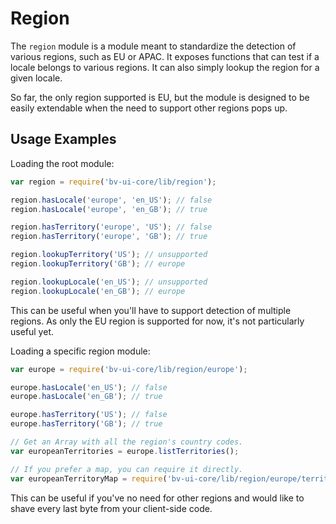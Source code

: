 # Region

The `region` module is a module meant to standardize the detection of various
regions, such as EU or APAC. It exposes functions that can test if a locale
belongs to various regions. It can also simply lookup the region for a given
locale.

So far, the only region supported is EU, but the module is designed to be
easily extendable when the need to support other regions pops up.

## Usage Examples

Loading the root module:
```javascript
var region = require('bv-ui-core/lib/region');

region.hasLocale('europe', 'en_US'); // false
region.hasLocale('europe', 'en_GB'); // true

region.hasTerritory('europe', 'US'); // false
region.hasTerritory('europe', 'GB'); // true

region.lookupTerritory('US'); // unsupported
region.lookupTerritory('GB'); // europe

region.lookupLocale('en_US'); // unsupported
region.lookupLocale('en_GB'); // europe

```
This can be useful when you'll have to support detection of multiple regions.
As only the EU region is supported for now, it's not particularly useful yet.

Loading a specific region module:
```javascript
var europe = require('bv-ui-core/lib/region/europe');

europe.hasLocale('en_US'); // false
europe.hasLocale('en_GB'); // true

europe.hasTerritory('US'); // false
europe.hasTerritory('GB'); // true

// Get an Array with all the region's country codes.
var europeanTerritories = europe.listTerritories();

// If you prefer a map, you can require it directly.
var europeanTerritoryMap = require('bv-ui-core/lib/region/europe/territories');
```
This can be useful if you've no need for other regions and would like to shave
every last byte from your client-side code.
